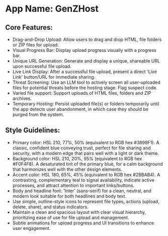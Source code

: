 # **App Name**: GenZHost

## Core Features:

- Drag-and-Drop Upload: Allow users to drag and drop HTML, file folders or ZIP files for upload.
- Visual Progress Bar: Display upload progress visually with a progress bar.
- Unique URL Generation: Generate and display a unique, shareable URL upon successful file upload.
- Live Link Display: After a successful file upload, present a direct 'Live Link' button/URL for immediate sharing.
- Threat Screening: Use an LLM tool to actively screen all user-uploaded files for potential threats before the hosting stage. Flag suspect code.
- Varied file support: Support uploads of HTML files, folders and ZIP archives.
- Temporary Hosting: Persist uploaded file(s) or folders temporarily until the app detects user abandonment, in which case they should be purged from the system.

## Style Guidelines:

- Primary color: HSL 210, 77%, 50% (equivalent to RGB hex #3898F1). A classic, confident blue conveying trust, perfect for file sharing and security, with a modern edge that pairs well with a light or dark theme.
- Background color: HSL 210, 20%, 95% (equivalent to RGB hex #F0F4F8). A desaturated tint of the primary blue, for a calm background that harmonizes well with the other design elements.
- Accent color: HSL 180, 65%, 45% (equivalent to RGB hex #2BBAB4). A contrasting, complementary teal to signal availability, indicate active processes, and attract attention to important links/buttons.
- Body and headline font: 'Inter' (sans-serif) for a clean, neutral, and modern look suitable for both headlines and body text.
- Use simple, outline-style icons to represent file types, actions (upload, delete, share), and status indicators.
- Maintain a clean and spacious layout with clear visual hierarchy, prioritizing ease of use for file upload and management.
- Subtle animations for upload progress and UI transitions to enhance user engagement.